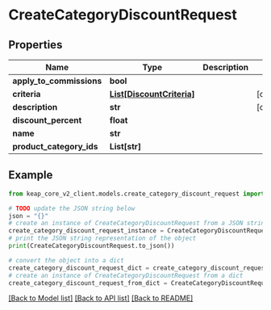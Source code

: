 # CreateCategoryDiscountRequest


## Properties

Name | Type | Description | Notes
------------ | ------------- | ------------- | -------------
**apply_to_commissions** | **bool** |  | 
**criteria** | [**List[DiscountCriteria]**](DiscountCriteria.md) |  | [optional] 
**description** | **str** |  | [optional] 
**discount_percent** | **float** |  | 
**name** | **str** |  | 
**product_category_ids** | **List[str]** |  | 

## Example

```python
from keap_core_v2_client.models.create_category_discount_request import CreateCategoryDiscountRequest

# TODO update the JSON string below
json = "{}"
# create an instance of CreateCategoryDiscountRequest from a JSON string
create_category_discount_request_instance = CreateCategoryDiscountRequest.from_json(json)
# print the JSON string representation of the object
print(CreateCategoryDiscountRequest.to_json())

# convert the object into a dict
create_category_discount_request_dict = create_category_discount_request_instance.to_dict()
# create an instance of CreateCategoryDiscountRequest from a dict
create_category_discount_request_from_dict = CreateCategoryDiscountRequest.from_dict(create_category_discount_request_dict)
```
[[Back to Model list]](../README.md#documentation-for-models) [[Back to API list]](../README.md#documentation-for-api-endpoints) [[Back to README]](../README.md)


